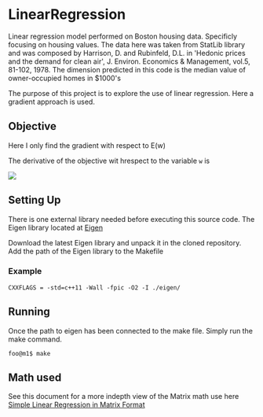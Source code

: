 # LinearRegression
Linear regression model performed on Boston housing data. Specificly focusing on housing values. The data here was taken from StatLib library and was composed by Harrison, D. and Rubinfeld, D.L. in 'Hedonic prices and the demand for clean air', J. Environ. Economics & Management, vol.5, 81-102, 1978. The dimension predicted in this code is the median value of owner-occupied homes in $1000's

The purpose of this project is to explore the use of linear regression. Here a gradient approach is used.
## Objective
Here I only find the gradient with respect to E(w)
<!-- \sum_{i=1}^{n}(yi-wxi)^2 = (y-Xw)^T(y-Xw) -->

The derivative of the objective wit hrespect to the variable `w` is 

<!-- w = (X^TX)^-1X^Ty -->

![](https://donsoft.io/deep-learning-with-rnns/images/gradient_descent_cropped.gif)

## Setting Up
There is one external library needed before executing this source code. The Eigen library located at [Eigen](http://eigen.tuxfamily.org/index.php?title=Main_Page)

Download the latest Eigen library and unpack it in the cloned repository. Add the path of the Eigen library to the Makefile

### Example
```
CXXFLAGS = -std=c++11 -Wall -fpic -O2 -I ./eigen/
```

## Running
Once the path to eigen has been connected to the make file. Simply run the make command.
```
foo@m1$ make
```

## Math used
See this document for a more indepth view of the Matrix math use here [Simple Linear Regression in Matrix Format](https://www.stat.cmu.edu/~cshalizi/mreg/15/lectures/13/lecture-13.pdf)
